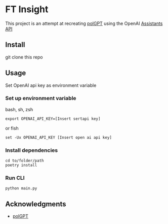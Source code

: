 # FT Insight

This project is an attempt at recreating [polGPT](https://github.com/emillykkejensen/polGPT) using the OpenAI [Assistants API](https://platform.openai.com/docs/assistants/overview)

## Install
git clone this repo

## Usage
Set OpenAI api key as environment variable

### Set up environment variable
bash, sh, zsh
```
export OPENAI_API_KEY=[Insert sertapi key]
```

or fish
```
set -Ux OPENAI_API_KEY [Insert open ai api key]
```

### Install dependencies
```
cd to/folder/path
poetry install
```

### Run CLI
```
python main.py
```

## Acknowledgments
- [polGPT](https://github.com/emillykkejensen/polGPT)

